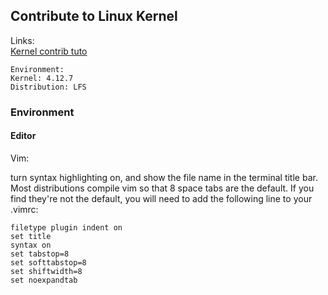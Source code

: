 Contribute to Linux Kernel
------

Links:   
[Kernel contrib tuto](https://kernelnewbies.org/FirstKernelPatch)

```
Environment:
Kernel: 4.12.7
Distribution: LFS
```

### Environment
#### Editor
Vim:

turn syntax highlighting on, and show the file name in the terminal title bar.
Most distributions compile vim so that 8 space tabs are the default. If you find they're not the default, you will need to add the following line to your .vimrc:

```
filetype plugin indent on
set title
syntax on
set tabstop=8
set softtabstop=8
set shiftwidth=8
set noexpandtab
```
